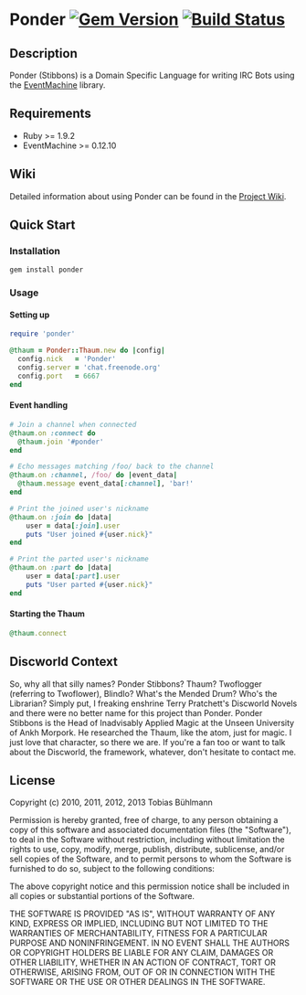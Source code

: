 # Ponder [![Gem Version](https://badge.fury.io/rb/ponder.png)](http://badge.fury.io/rb/ponder) [![Build Status](https://travis-ci.org/tbuehlmann/ponder.png)](https://travis-ci.org/tbuehlmann/ponder)

## Description

Ponder (Stibbons) is a Domain Specific Language for writing IRC Bots using the [EventMachine](https://github.com/eventmachine/eventmachine "EventMachine") library.

## Requirements
* Ruby >= 1.9.2
* EventMachine >= 0.12.10

## Wiki
Detailed information about using Ponder can be found in the [Project Wiki](https://github.com/tbuehlmann/ponder/wiki).

## Quick Start

### Installation
    gem install ponder

### Usage

#### Setting up
```ruby
require 'ponder'

@thaum = Ponder::Thaum.new do |config|
  config.nick   = 'Ponder'
  config.server = 'chat.freenode.org'
  config.port   = 6667
end
```
#### Event handling
```ruby
# Join a channel when connected
@thaum.on :connect do
  @thaum.join '#ponder'
end

# Echo messages matching /foo/ back to the channel
@thaum.on :channel, /foo/ do |event_data|
  @thaum.message event_data[:channel], 'bar!'
end

# Print the joined user's nickname
@thaum.on :join do |data|
	user = data[:join].user
	puts "User joined #{user.nick}"
end

# Print the parted user's nickname
@thaum.on :part do |data|
	user = data[:part].user
	puts "User parted #{user.nick}"
end
```
#### Starting the Thaum
```ruby
@thaum.connect
```

## Discworld Context
So, why all that silly names? Ponder Stibbons? Thaum? Twoflogger (referring to Twoflower), BlindIo? What's the Mended Drum? Who's the Librarian? Simply put, I freaking enshrine Terry Pratchett's Discworld Novels and there were no better name for this project than Ponder. Ponder Stibbons is the Head of Inadvisably Applied Magic at the Unseen University of Ankh Morpork. He researched the Thaum, like the atom, just for magic. I just love that character, so there we are. If you're a fan too or want to talk about the Discworld, the framework, whatever, don't hesitate to contact me.

## License

Copyright (c) 2010, 2011, 2012, 2013 Tobias Bühlmann

Permission is hereby granted, free of charge, to any person obtaining a copy of this software and associated documentation files (the "Software"), to deal in the Software without restriction, including without limitation the rights to use, copy, modify, merge, publish, distribute, sublicense, and/or sell copies of the Software, and to permit persons to whom the Software is furnished to do so, subject to the following conditions:

The above copyright notice and this permission notice shall be included in all copies or substantial portions of the Software.

THE SOFTWARE IS PROVIDED "AS IS", WITHOUT WARRANTY OF ANY KIND, EXPRESS OR IMPLIED, INCLUDING BUT NOT LIMITED TO THE WARRANTIES OF MERCHANTABILITY, FITNESS FOR A PARTICULAR PURPOSE AND NONINFRINGEMENT. IN NO EVENT SHALL THE AUTHORS OR COPYRIGHT HOLDERS BE LIABLE FOR ANY CLAIM, DAMAGES OR OTHER LIABILITY, WHETHER IN AN ACTION OF CONTRACT, TORT OR OTHERWISE, ARISING FROM, OUT OF OR IN CONNECTION WITH THE SOFTWARE OR THE USE OR OTHER DEALINGS IN THE SOFTWARE.

